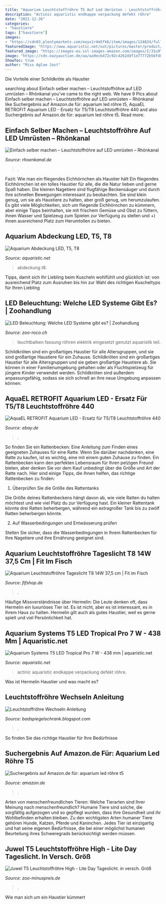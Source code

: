```yaml
---
title: "Aquarium Leuchtstoffröhre T5 Auf Led Umrüsten : Leuchtstoffröhre Wechseln Anleitung"
description: "Actinic aquaristic endkappe verpackung defekt röhre"
date: "2021-12-26"
categories:
- "haustiere"
tags: ["haustiere"]
images:
- "https://cdn03.plentymarkets.com/eeyx1r4m5fk6/item/images/124824/full/LSR1002.jpg"
featuredImage: "https://www.aquaristic.net/out/pictures/master/product/3/arcadia-t5-led-endkappe(2).jpg"
featured_image: "https://images-eu.ssl-images-amazon.com/images/I/31u9YRTbeGL._AC_US327_QL65_.jpg"
image: "https://cdn.eazyauction.de/aa/aa9ec6472c92c4262ddf1e77772b56fd81508329c2729541742f72bf96ed0175a70b1887cc734104dddd7b95433eff7b/img/1000x1000_bf10b82730377d57239021d95f0838f025482c4d.jpeg"
ShowToc: true
author: "Miss Aglae Jast"
---
```



Die Vorteile einer Schildkröte als Haustier

	

		
searching about Einfach selber machen – Leuchtstoffröhre auf LED umrüsten – Rhönkanal you've came to the right web. We have 9 Pics about Einfach selber machen – Leuchtstoffröhre auf LED umrüsten – Rhönkanal like Suchergebnis auf Amazon.de für: aquarium led röhre t5, AquaEL RETROFIT Aquarium LED - Ersatz für T5/T8 Leuchtstoffröhre 440 and also Suchergebnis auf Amazon.de für: aquarium led röhre t5. Read more:
		
    
## Einfach Selber Machen – Leuchtstoffröhre Auf LED Umrüsten – Rhönkanal

<img loading=lazy src="https://rhoenkanal.de/wp-content/uploads/2018/06/T8-oder-T5-Leuchtstoffröhre-auf-LED-umrüsten-770x480.jpg" onerror="this.onerror=null;this.src='https://tse2.mm.bing.net/th?id=OIP.Y70w4Udma6XLxgm1LT6q6wHaEn&amp;pid=15.1';" alt="Einfach selber machen – Leuchtstoffröhre auf LED umrüsten – Rhönkanal">

_Source: rhoenkanal.de_

>. 

	

Fazit: Wie man ein fliegendes Eichhörnchen als Haustier hält
Ein fliegendes Eichhörnchen ist ein tolles Haustier für alle, die die Natur lieben und gerne Spaß haben. Die kleinen Nagetiere sind flugfähige Beckensäuger und durch ihre schnellen Bewegungen interessant zu beobachten. Sie sind klein genug, um sie als Haustiere zu halten, aber groß genug, um herumzulaufen. Es gibt viele Möglichkeiten, sich um fliegende Eichhörnchen zu kümmern, aber einige Tipps beinhalten, sie mit frischem Gemüse und Obst zu füttern, ihnen Wasser und Spielzeug zum Spielen zur Verfügung zu stellen und +) ihnen ausreichend Platz zum Herumtollen zu bieten.

    
## Aquarium Abdeckung LED, T5, T8

<img loading=lazy src="https://www.aquaristic.net/out/pictures/generated/category/thumb/1140_250_75/led-aquarium-abdeckung.jpg" onerror="this.onerror=null;this.src='https://tse4.mm.bing.net/th?id=OIP.fmce_hJbTnCuhQ2uPlt65AAAAA&amp;pid=15.1';" alt="Aquarium Abdeckung LED, T5, T8">

_Source: aquaristic.net_

>abdeckung t8. 

	

Tipps, damit sich Ihr Liebling beim Kuscheln wohlfühlt und glücklich ist: von ausreichend Platz zum Ausruhen bis hin zur Wahl des richtigen Kuscheltyps für Ihren Liebling

    
## LED Beleuchtung: Welche LED Systeme Gibt Es? | Zoohandlung

<img loading=lazy src="https://www.zoo-roco.ch/news/wp-content/uploads/DSC01641-1024x768.jpg" onerror="this.onerror=null;this.src='https://tse2.mm.bing.net/th?id=OIP.HK7zctwyG8XRMSv_AyX_kwHaFj&amp;pid=15.1';" alt="LED Beleuchtung: Welche LED Systeme gibt es? | Zoohandlung">

_Source: zoo-roco.ch_

>leuchtbalken fassung röhren elektrik eingesetzt genutzt aquaristik teil. 

	

Schildkröten sind ein großartiges Haustier für alle Altersgruppen, und sie sind großartige Haustiere für ein Zuhause.
Schildkröten sind ein großartiges Haustier für alle Altersgruppen und sie geben großartige Haustiere ab. Sie können in einer Familienumgebung gehalten oder als Fluchtspielzeug für jüngere Kinder verwendet werden. Schildkröten sind außerdem anpassungsfähig, sodass sie sich schnell an ihre neue Umgebung anpassen können.

    
## AquaEL RETROFIT Aquarium LED - Ersatz Für T5/T8 Leuchtstoffröhre 440

<img loading=lazy src="https://cdn.eazyauction.de/aa/aa9ec6472c92c4262ddf1e77772b56fd81508329c2729541742f72bf96ed0175a70b1887cc734104dddd7b95433eff7b/img/1000x1000_bf10b82730377d57239021d95f0838f025482c4d.jpeg" onerror="this.onerror=null;this.src='https://tse3.mm.bing.net/th?id=OIP.x6jlT_oKy3Ktkacm9HbhAAHaHa&amp;pid=15.1';" alt="AquaEL RETROFIT Aquarium LED - Ersatz für T5/T8 Leuchtstoffröhre 440">

_Source: ebay.de_

>. 

	

So finden Sie ein Rattenbecken: Eine Anleitung zum Finden eines geeigneten Zuhauses für eine Ratte.
Wenn Sie darüber nachdenken, eine Ratte zu kaufen, ist es wichtig, eine mit einem guten Zuhause zu finden. Ein Rattenbecken kann den perfekten Lebensraum für Ihren pelzigen Freund bieten, aber denken Sie vor dem Kauf unbedingt über die Größe und Art der Ratte nach. Hier sind einige Tipps, die Ihnen helfen, das richtige Rattenbecken zu finden:
1. Überprüfen Sie die Größe des Rattentanks

Die Größe deines Rattenbeckens hängt davon ab, wie viele Ratten du halten möchtest und wie viel Platz du zur Verfügung hast. Ein kleiner Rattentank könnte drei Ratten beherbergen, während ein extragroßer Tank bis zu zwölf Ratten beherbergen könnte.

2. Auf Wasserbedingungen und Entwässerung prüfen

Stellen Sie sicher, dass die Wasserbedingungen in Ihrem Rattenbecken für Ihre Nagetiere und ihre Ernährung geeignet sind.

    
## Aquarium Leuchtstoffröhre Tageslicht T8 14W 37,5 Cm | Fit Im Fisch

<img loading=lazy src="https://cdn03.plentymarkets.com/eeyx1r4m5fk6/item/images/124824/full/LSR1002.jpg" onerror="this.onerror=null;this.src='https://tse4.mm.bing.net/th?id=OIP.sDhofL24GYVvCOnpsbxngAHaFB&amp;pid=15.1';" alt="Aquarium Leuchtstoffröhre Tageslicht T8 14W 37,5 cm | Fit im Fisch">

_Source: fifshop.de_

>. 

	

Häufige Missverständnisse über Hermelin:
Die Leute denken oft, dass Hermelin ein luxuriöses Tier ist. Es ist nicht, aber es ist interessant, es in Ihrem Haus zu halten. Hermelin gilt auch als gutes Haustier, weil es gerne spielt und viel Persönlichkeit hat.

    
## Aquarium Systems T5 LED Tropical Pro 7 W - 438 Mm | Aquaristic.net

<img loading=lazy src="https://www.aquaristic.net/out/pictures/master/product/3/arcadia-t5-led-endkappe(2).jpg" onerror="this.onerror=null;this.src='https://tse2.mm.bing.net/th?id=OIP.953GGrkVDq0usHpcNKzEkgHaFG&amp;pid=15.1';" alt="Aquarium Systems T5 LED Tropical Pro 7 W - 438 mm | aquaristic.net">

_Source: aquaristic.net_

>actinic aquaristic endkappe verpackung defekt röhre. 

	

Was ist Hermelin Haustier und was macht es?

    
## Leuchtstoffröhre Wechseln Anleitung

<img loading=lazy src="https://i.ytimg.com/vi/JwzOsZhoDc4/maxresdefault.jpg" onerror="this.onerror=null;this.src='https://tse4.mm.bing.net/th?id=OIP.6j0W8Vy2epQBOr-AiUSmtgHaEK&amp;pid=15.1';" alt="Leuchtstoffröhre Wechseln Anleitung">

_Source: badspiegelschrank.blogspot.com_

>. 

	

So finden Sie das richtige Haustier für Ihre Bedürfnisse

    
## Suchergebnis Auf Amazon.de Für: Aquarium Led Röhre T5

<img loading=lazy src="https://images-eu.ssl-images-amazon.com/images/I/31u9YRTbeGL._AC_US327_QL65_.jpg" onerror="this.onerror=null;this.src='https://tse1.mm.bing.net/th?id=OIP.d0X9Kkrt4EeTUbQ345OcWAAAAA&amp;pid=15.1';" alt="Suchergebnis auf Amazon.de für: aquarium led röhre t5">

_Source: amazon.de_

>. 

	

Arten von menschenfreundlichen Tieren: Welche Tierarten sind Ihrer Meinung nach menschenfreundlich?
Humane Tiere sind solche, die sorgfältig aufgezogen und so gepflegt wurden, dass ihre Gesundheit und ihr Wohlbefinden erhalten bleiben. Zu den wichtigsten Arten humaner Tiere gehören Hunde, Katzen, Pferde und Kaninchen. Jedes Tier ist einzigartig und hat seine eigenen Bedürfnisse, die bei einer möglichst humanen Beurteilung ihres Schweregrads berücksichtigt werden müssen.

    
## Juwel T5 Leuchtstoffröhre High - Lite Day Tageslicht. In Versch. Größ

<img loading=lazy src="https://www.zoo-minuspreis.de/bilder/produkte/gross/aquarium-beleuchtung-juwel-T5-juwel-T5-leuchtstoffroehre-T5_7_b2.jpg" onerror="this.onerror=null;this.src='https://tse3.mm.bing.net/th?id=OIP.UhNMLJF3VB5Zaco0tMxpJwHaHa&amp;pid=15.1';" alt="Juwel T5 Leuchtstoffröhre High - Lite Day Tageslicht. in versch. Größ">

_Source: zoo-minuspreis.de_

>. 

	

Wie man sich um ein Haustier kümmert

